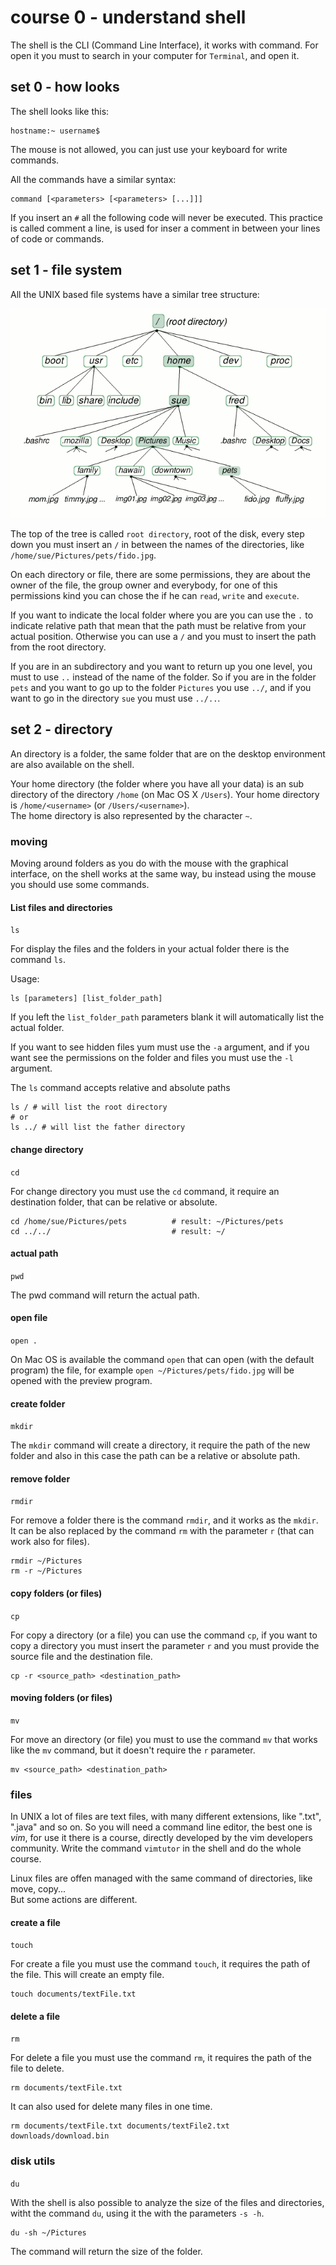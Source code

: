 # course 0 - understand shell

The shell is the CLI (Command Line Interface), it works with command. For open it you must to search
in your computer for `Terminal`, and open it.  

## set 0 - how looks

The shell looks like this:

```
hostname:~ username$
```

The mouse is not allowed, you can just use your keyboard for write commands.

All the commands have a similar syntax:

```
command [<parameters> [<parameters> [...]]]
```

If you insert an `#` all the following code will never be executed. This practice is called comment
a line, is used for inser a comment in between your lines of code or commands.

## set 1 - file system

All the UNIX based file systems have a similar tree structure:

![UNIX File system](img/set1/file-system.gif)

The top of the tree is called `root directory`, root of the disk, every step down you must insert an
`/` in between the names of the directories, like `/home/sue/Pictures/pets/fido.jpg`.

On each directory or file, there are some permissions, they are about the owner of the file, the
group owner and everybody, for one of this permissions kind you can chose the if he can `read`,
`write` and `execute`.

If you want to indicate the local folder where you are you can use the `.` to indicate relative path
that mean that the path must be relative from your actual position. Otherwise you can use a `/` and
you must to insert the path from the root directory.

If you are in an subdirectory and you want to return up you one level, you must to use `..` instead
of the name of the folder. So if you are in the folder `pets` and you want to go up to the folder
`Pictures` you use `../`, and if you want to go in the directory `sue` you must use `../..`.

## set 2 - directory

An directory is a folder, the same folder that are on the desktop environment are also available on
the shell.

Your home directory (the folder where you have all your data) is an sub directory of the directory
`/home` (on Mac OS X `/Users`). Your home directory is `/home/<username>` (or `/Users/<username>`).  
The home directory is also represented by the character `~`.

### moving

Moving around folders as you do with the mouse with the graphical interface, on the shell works at
the same way, bu instead using the mouse you should use some commands.

#### List files and directories

`ls`

For display the files and the folders in your actual folder there is the command `ls`.

Usage:

```
ls [parameters] [list_folder_path]
```

If you left the `list_folder_path` parameters blank it will automatically list the actual folder.

If you want to see hidden files yum must use the `-a` argument, and if you want see the permissions
on the folder and files you must use the `-l` argument.

The `ls` command accepts relative and absolute paths

```
ls / # will list the root directory
# or
ls ../ # will list the father directory
```

#### change directory

`cd`

For change directory you must use the `cd` command, it require an destination folder, that can be
relative or absolute.

```
cd /home/sue/Pictures/pets          # result: ~/Pictures/pets
cd ../../                           # result: ~/
```

#### actual path

`pwd`

The pwd command will return the actual path.

#### open file

`open .`

On Mac OS is available the command `open` that can open (with the default program) the file, for
example `open ~/Pictures/pets/fido.jpg` will be opened with the preview program.

#### create folder

`mkdir`

The `mkdir` command will create a directory, it require the path of the new folder and also in this
case the path can be a relative or absolute path.

#### remove folder

`rmdir`

For remove a folder there is the command `rmdir`, and it works as the `mkdir`. It can be also
replaced by the command  `rm` with the parameter `r` (that can work also for files).

```
rmdir ~/Pictures
rm -r ~/Pictures
```

#### copy folders (or files)

`cp`

For copy a directory (or a file) you can use the command `cp`, if you want to copy a directory you
must insert the parameter `r` and you must provide the source file and the destination file.

```
cp -r <source_path> <destination_path>
```

#### moving folders (or files)

`mv`

For move an directory (or file) you must to use the command `mv` that works like the `mv` command,
but it doesn't require the `r` parameter.

```
mv <source_path> <destination_path>
```

### files

In UNIX a lot of files are text files, with many different extensions, like ".txt", ".java" and so on.
So you will need a command line editor, the best one is _vim_, for use it there is a course, directly
developed by the vim developers community. Write the command `vimtutor` in the shell and do the whole 
course.

Linux files are offen managed with the same command of directories, like move, copy...  
But some actions are different.

#### create a file

`touch`

For create a file you must use the command `touch`, it requires the path of the file. This will create
an empty file.

```
touch documents/textFile.txt
```

#### delete a file

`rm`

For delete a file you must use the command `rm`, it requires the path of the file to delete.

```
rm documents/textFile.txt
```

It can also used for delete many files in one time.

```
rm documents/textFile.txt documents/textFile2.txt downloads/download.bin
```

### disk utils

`du`

With the shell is also possible to analyze the size of the files and directories, witht the command
`du`, using it the with the parameters `-s -h`.

```
du -sh ~/Pictures
```

The command will return the size of the folder.


